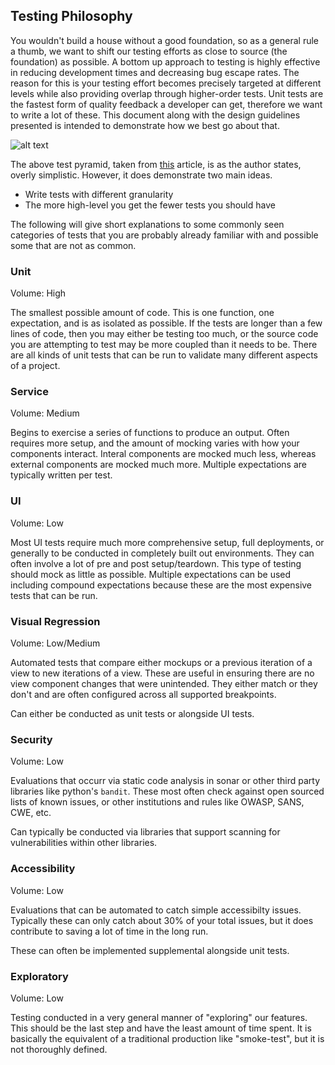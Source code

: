 ## Testing Philosophy

You wouldn't build a house without a good foundation, so as a general rule a thumb, we want to shift our testing efforts as close to source (the foundation) as possible. A bottom up approach to testing is highly effective in reducing development times and decreasing bug escape rates. The reason for this is your testing effort becomes precisely targeted at different levels while also providing overlap through higher-order tests. Unit tests are the fastest form of quality feedback a developer can get, therefore we want to write a lot of these. This document along with the design guidelines presented is intended to demonstrate how we best go about that.


![alt text](https://martinfowler.com/articles/practical-test-pyramid/testPyramid.png)

The above test pyramid, taken from [this]([https://martinfowler.com/articles/practical-test-pyramid.html]) article, is as the author states, overly simplistic. However, it does demonstrate two main ideas.

- Write tests with different granularity
- The more high-level you get the fewer tests you should have

The following will give short explanations to some commonly seen categories of tests that you are probably already familiar with and possible some that are not as common.

### Unit

Volume: High

The smallest possible amount of code. This is one function, one expectation, and is as isolated as possible. If the tests are longer than a few lines of code, then you may either be testing too much, or the source code you are attempting to test may be more coupled than it needs to be. There are all kinds of unit tests that can be run to validate many different aspects of a project.

### Service

Volume: Medium

Begins to exercise a series of functions to produce an output. Often requires more setup, and the amount of mocking varies with how your components interact. Interal components are mocked much less, whereas external components are mocked much more. Multiple expectations are typically written per test.


### UI

Volume: Low

Most UI tests require much more comprehensive setup, full deployments, or generally to be conducted in completely built out environments. They can often involve a lot of pre and post setup/teardown. This type of testing should mock as little as possible. Multiple expectations can be used including compound expectations because these are the most expensive tests that can be run.


### Visual Regression

Volume: Low/Medium

Automated tests that compare either mockups or a previous iteration of a view to new iterations of a view. These are useful in ensuring there are no view component changes that were unintended. They either match or they don't and are often configured across all supported breakpoints.

Can either be conducted as unit tests or alongside UI tests.


### Security

Volume: Low

Evaluations that occurr via static code analysis in sonar or other third party libraries like python's `bandit`. These most often check against open sourced lists of known issues, or other institutions and rules like OWASP, SANS, CWE, etc.

Can typically be conducted via libraries that support scanning for vulnerabilities within other libraries.


### Accessibility

Volume: Low

Evaluations that can be automated to catch simple accessibilty issues. Typically these can only catch about 30% of your total issues, but it does contribute to saving a lot of time in the long run.

These can often be implemented supplemental alongside unit tests.


### Exploratory

Volume: Low

Testing conducted in a very general manner of "exploring" our features. This should be the last step and have the least amount of time spent. It is basically the equivalent of a traditional production like "smoke-test", but it is not thoroughly defined.
